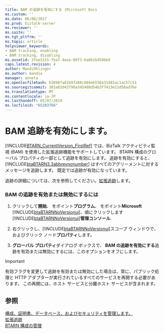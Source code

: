 ```yaml
---
title: BAM の追跡を有効にする |Microsoft Docs
ms.custom: ''
ms.date: 06/08/2017
ms.prod: biztalk-server
ms.reviewer: ''
ms.suite: ''
ms.tgt_pltfrm: ''
ms.topic: article
helpviewer_keywords:
- BAM tracking, enabling
- BAM tracking, disabling
ms.assetid: 3fee3315-fba7-4eea-89f3-6a061b450bb8
caps.latest.revision: 4
author: MandiOhlinger
ms.author: mandia
manager: anneta
ms.openlocfilehash: b3098fa81b9fa88c884eb556a31481ac1ac57c51
ms.sourcegitcommit: 381e83d43796a345488d54b3f7413e11d56ad7be
ms.translationtype: MT
ms.contentlocale: ja-JP
ms.lasthandoff: 05/07/2019
ms.locfileid: "65283766"
---
```

# <a name="enabling-bam-tracking"></a>BAM 追跡を有効にします。
[!INCLUDE[BTARN_CurrentVersion_FirstRef](../../includes/btarn-currentversion-firstref-md.md)] では、BizTalk アクティビティ監視 (BAM) を使用した拡張追跡機能をサポートしています。 BTARN 構成のグローバル プロパティの一部として追跡を有効にします。 追跡を有効にすると、[!INCLUDE[btaBTARN3.3abbrevnonumber](../../includes/btabtarn3-3abbrevnonumber-md.md)] はすべてのアグリーメントに対するメッセージを追跡します。 既定では追跡が有効になっています。  
  
 追跡の詳細については、次を参照してください。[拡張追跡](../../adapters-and-accelerators/accelerator-rosettanet/enhanced-tracking.md)します。  
  
### <a name="to-enable-or-disable-bam-tracking"></a>BAM の追跡を有効または無効にするには  
  
1. クリックして**開始**、 をポイント**プログラム**、 をポイント**Microsoft** [!INCLUDE[btaBTARNNoVersionui](../../includes/btabtarnnoversionui-md.md)]、順にクリックします[!INCLUDE[btaBTARNNoVersionui](../../includes/btabtarnnoversionui-md.md)]**管理コンソール**.  
  
2. 右クリックし、[!INCLUDE[btaBTARNNoVersionui](../../includes/btabtarnnoversionui-md.md)]スコープ ウィンドウで、およびクリック ノード**プロパティ**します。  
  
3. **グローバル プロパティ**ダイアログ ボックスで、 **BAM の追跡を有効にする**追跡を有効または無効にするには、このオプションをオフにします。  
  
> [!IMPORTANT]
>  有効フラグを変更して追跡を有効または無効にした場合は、常に、パブリック処理と HTTP アダプターが実行されているすべてのサービスを再開する必要があります。 この再開には、ホスト サービスと分離ホスト サービスが含まれます。  
  
## <a name="see-also"></a>参照  
 [構成、証明書、データベース、およびセキュリティを管理します。](manage-configuration-certificates-databases-security.md)   
 [拡張追跡](../../adapters-and-accelerators/accelerator-rosettanet/enhanced-tracking.md)   
 [BTARN 構成の管理](../../adapters-and-accelerators/accelerator-rosettanet/administering-the-btarn-configuration.md)